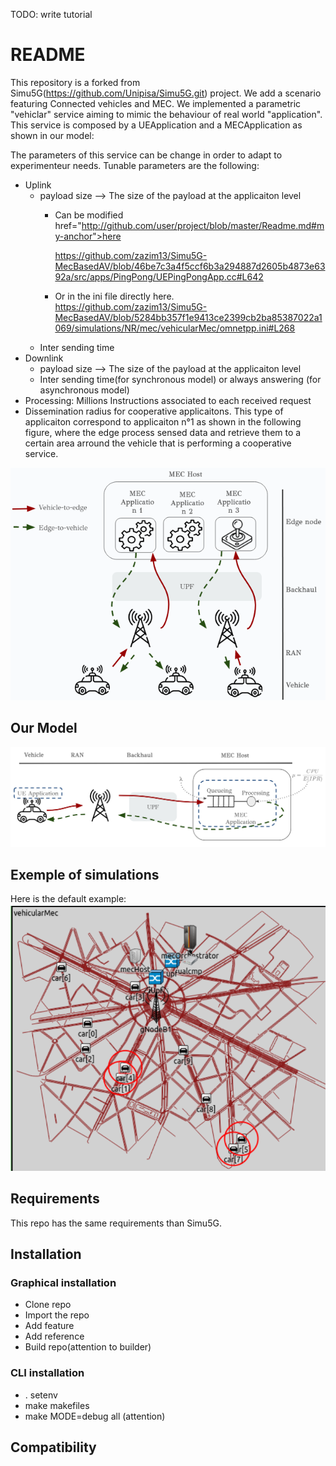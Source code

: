 TODO: write tutorial

#  README

This repository is a forked from Simu5G(https://github.com/Unipisa/Simu5G.git) project.
We add a scenario featuring Connected vehicles and MEC. We implemented a parametric "vehiclar" service aiming to mimic the behaviour of real world "application".
This service is composed by a UEApplication and a MECApplication as shown in our model: 



The parameters of this service can be change in order to adapt to experimenteur needs. Tunable parameters are the following:  

- Uplink
  - payload size --> The size of the payload at the applicaiton level
       - Can be modified href="http://github.com/user/project/blob/master/Readme.md#my-anchor">here</a> 
       
         https://github.com/zazim13/Simu5G-MecBasedAV/blob/46be7c3a4f5ccf6b3a294887d2605b4873e6392a/src/apps/PingPong/UEPingPongApp.cc#L642
       - Or in the ini file directly here.
         https://github.com/zazim13/Simu5G-MecBasedAV/blob/5284bb357f1e9413ce2399cb2ba85387022a1069/simulations/NR/mec/vehicularMec/omnetpp.ini#L268
  - Inter sending time 
- Downlink
  - payload size --> The size of the payload at the applicaiton level
  - Inter sending time(for synchronous model) or always answering (for asynchronous model)
- Processing: Millions Instructions associated to each received request 
- Dissemination radius for cooperative applicaitons. This type of applicaiton correspond to applicaiton n°1 as shown in the following figure, where the edge process sensed data and retrieve them to a certain area arround the vehicle that is performing a cooperative service.


![Model](illustrations/model.png)


## Our Model 

![Model](illustrations/system.png)


## Exemple of simulations

Here is the default example:
![image](illustrations/experiment.png)



## Requirements 
This repo has the same requirements than Simu5G. 

## Installation 
### Graphical installation 
- Clone repo
- Import the repo
- Add feature
- Add reference
- Build repo(attention to builder)
### CLI installation
- . setenv
- make makefiles 
- make MODE=debug all (attention)


## Compatibility 
